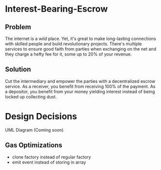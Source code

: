 # Interest-Bearing-Escrow

## Problem

The internet is a *wild* place. Yet, it's great to make long-lasting connections with skilled people and build revolutionary projects. There's multiple services to ensure good faith from parties when exchanging on the net and they charge a hefty fee for it, some up to 20% of your revenue.

## Solution

Cut the intermediary and empower the parties with a decentralized escrow service. As a receiver, you benefit from receiving 100% of the payment. As a depositor, you benefit from your money yielding interest instead of being locked up collecting dust.

# Design Decisions

UML Diagram (Coming soon)

## Gas Optimizations

- clone factory instead of regular factory
- emit event instead of storing in array
